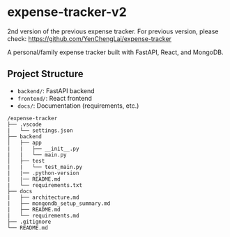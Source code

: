 # expense-tracker-v2

2nd version of the previous expense tracker. For previous version, please check: <https://github.com/YenChengLai/expense-tracker>

A personal/family expense tracker built with FastAPI, React, and MongoDB.

## Project Structure

- `backend/`: FastAPI backend
- `frontend/`: React frontend
- `docs/`: Documentation (requirements, etc.)

```plaintext
/expense-tracker
├── .vscode
|   └── settings.json
├── backend
│   ├── app
|   |   ├── __init__.py
|   |   └── main.py
│   ├── test
|   |   └── test_main.py
|   |── .python-version
|   |── README.md
|   └── requirements.txt
├── docs
|   ├── architecture.md
|   ├── mongondb_setup_summary.md
|   ├── README.md
|   └── requirements.md
├── .gitignore
└── README.md
```
